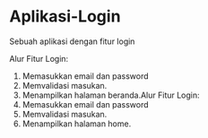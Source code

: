 # Aplikasi-Login
Sebuah aplikasi dengan fitur login

Alur Fitur Login:
1. Memasukkan email dan password
2. Memvalidasi masukan.
3. Menampilkan halaman beranda.Alur Fitur Login:
1. Memasukkan email dan password
2. Memvalidasi masukan.
3. Menampilkan halaman home.

